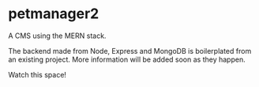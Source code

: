 # petmanager2

A CMS using the MERN stack. 

The backend made from Node, Express and MongoDB is boilerplated from an existing project. More information will be added soon as they happen.

Watch this space! 
